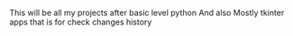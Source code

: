 This will be all my projects after basic level python
And also Mostly tkinter apps
that is for check changes history
